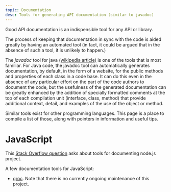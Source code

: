 ```yaml
---
topic: Documentation
desc: Tools for generating API documentation (similar to javadoc)
---
```


Good API documentation is an indispensible tool for any API or library.

The process of keeping that documentation in sync with the code is aided greatly by having an automated tool (in fact, it could be argued that
in the absence of such a tool, it is unlikely to happen.)

The *javadoc* tool for java [(wikipedia article)](https://en.wikipedia.org/wiki/Javadoc) is one of the tools that is most familiar.  For Java code, the javadoc tool 
can automatically generates documentation, by default, in the form of a website,
for the public methods and properties of each class in a code base.   It can do this even in the absence of any particular effort on the part
of the code authors to document the code, but the usefulness of the generated documentation can be greatly enhanced by the addition of
specially formatted comments at the top of each compilation unit (interface, class, method) that provide additional context, detail, and examples of the use of the
object or method.

Similar tools exist for other programming languages.  This page is a place to compile a list of those, along with pointers in information
and useful tips.

# JavaScript

This [Stack Overflow question](http://stackoverflow.com/questions/6096649/documenting-node-js-projects) asks about tools for documenting
node.js project.

A few documentation tools for JavaScript:

* [groc](http://nevir.github.io/groc/).   Note that there is no currently ongoing maintenance of this project.
